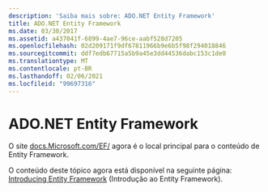 ```yaml
---
description: 'Saiba mais sobre: ADO.NET Entity Framework'
title: ADO.NET Entity Framework
ms.date: 03/30/2017
ms.assetid: a437041f-6899-4ae7-96ce-aabf528d7205
ms.openlocfilehash: 02d209171f9df67811966b9e6b5f98f294018846
ms.sourcegitcommit: ddf7edb67715a5b9a45e3dd44536dabc153c1de0
ms.translationtype: MT
ms.contentlocale: pt-BR
ms.lasthandoff: 02/06/2021
ms.locfileid: "99697316"
---
```

# <a name="adonet-entity-framework"></a>ADO.NET Entity Framework

O site [docs.Microsoft.com/EF/](/ef/) agora é o local principal para o conteúdo de Entity Framework.  
  
 O conteúdo deste tópico agora está disponível na seguinte página: [Introducing Entity Framework](/ef/ef6/get-started) (Introdução ao Entity Framework).
